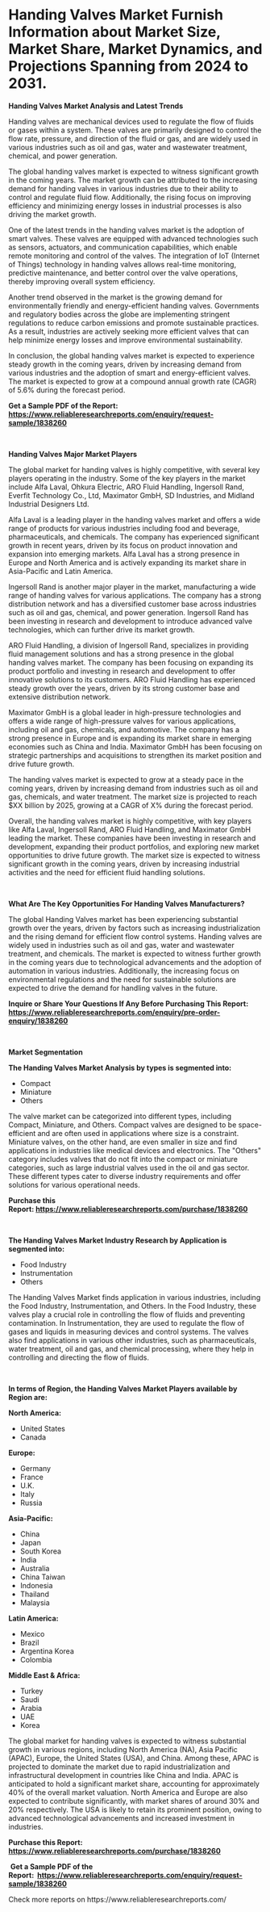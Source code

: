 <p><h1>Handing Valves Market Furnish Information about Market Size, Market Share, Market Dynamics, and Projections Spanning from 2024 to 2031.</h1></p><p><strong>Handing Valves Market Analysis and Latest Trends</strong></p>
<p><p>Handing valves are mechanical devices used to regulate the flow of fluids or gases within a system. These valves are primarily designed to control the flow rate, pressure, and direction of the fluid or gas, and are widely used in various industries such as oil and gas, water and wastewater treatment, chemical, and power generation.</p><p>The global handing valves market is expected to witness significant growth in the coming years. The market growth can be attributed to the increasing demand for handing valves in various industries due to their ability to control and regulate fluid flow. Additionally, the rising focus on improving efficiency and minimizing energy losses in industrial processes is also driving the market growth.</p><p>One of the latest trends in the handing valves market is the adoption of smart valves. These valves are equipped with advanced technologies such as sensors, actuators, and communication capabilities, which enable remote monitoring and control of the valves. The integration of IoT (Internet of Things) technology in handing valves allows real-time monitoring, predictive maintenance, and better control over the valve operations, thereby improving overall system efficiency.</p><p>Another trend observed in the market is the growing demand for environmentally friendly and energy-efficient handing valves. Governments and regulatory bodies across the globe are implementing stringent regulations to reduce carbon emissions and promote sustainable practices. As a result, industries are actively seeking more efficient valves that can help minimize energy losses and improve environmental sustainability.</p><p>In conclusion, the global handing valves market is expected to experience steady growth in the coming years, driven by increasing demand from various industries and the adoption of smart and energy-efficient valves. The market is expected to grow at a compound annual growth rate (CAGR) of 5.6% during the forecast period.</p></p>
<p><strong>Get a Sample PDF of the Report:&nbsp; <a href="https://www.reliableresearchreports.com/enquiry/request-sample/1838260">https://www.reliableresearchreports.com/enquiry/request-sample/1838260</a></strong></p>
<p>&nbsp;</p>
<p><strong>Handing Valves Major Market Players</strong></p>
<p><p>The global market for handing valves is highly competitive, with several key players operating in the industry. Some of the key players in the market include Alfa Laval, Ohkura Electric, ARO Fluid Handling, Ingersoll Rand, Everfit Technology Co., Ltd, Maximator GmbH, SD Industries, and Midland Industrial Designers Ltd.</p><p>Alfa Laval is a leading player in the handing valves market and offers a wide range of products for various industries including food and beverage, pharmaceuticals, and chemicals. The company has experienced significant growth in recent years, driven by its focus on product innovation and expansion into emerging markets. Alfa Laval has a strong presence in Europe and North America and is actively expanding its market share in Asia-Pacific and Latin America.</p><p>Ingersoll Rand is another major player in the market, manufacturing a wide range of handing valves for various applications. The company has a strong distribution network and has a diversified customer base across industries such as oil and gas, chemical, and power generation. Ingersoll Rand has been investing in research and development to introduce advanced valve technologies, which can further drive its market growth.</p><p>ARO Fluid Handling, a division of Ingersoll Rand, specializes in providing fluid management solutions and has a strong presence in the global handing valves market. The company has been focusing on expanding its product portfolio and investing in research and development to offer innovative solutions to its customers. ARO Fluid Handling has experienced steady growth over the years, driven by its strong customer base and extensive distribution network.</p><p>Maximator GmbH is a global leader in high-pressure technologies and offers a wide range of high-pressure valves for various applications, including oil and gas, chemicals, and automotive. The company has a strong presence in Europe and is expanding its market share in emerging economies such as China and India. Maximator GmbH has been focusing on strategic partnerships and acquisitions to strengthen its market position and drive future growth.</p><p>The handing valves market is expected to grow at a steady pace in the coming years, driven by increasing demand from industries such as oil and gas, chemicals, and water treatment. The market size is projected to reach $XX billion by 2025, growing at a CAGR of X% during the forecast period.</p><p>Overall, the handing valves market is highly competitive, with key players like Alfa Laval, Ingersoll Rand, ARO Fluid Handling, and Maximator GmbH leading the market. These companies have been investing in research and development, expanding their product portfolios, and exploring new market opportunities to drive future growth. The market size is expected to witness significant growth in the coming years, driven by increasing industrial activities and the need for efficient fluid handling solutions.</p></p>
<p>&nbsp;</p>
<p><strong>What Are The Key Opportunities For Handing Valves Manufacturers?</strong></p>
<p><p>The global Handing Valves market has been experiencing substantial growth over the years, driven by factors such as increasing industrialization and the rising demand for efficient flow control systems. Handing valves are widely used in industries such as oil and gas, water and wastewater treatment, and chemicals. The market is expected to witness further growth in the coming years due to technological advancements and the adoption of automation in various industries. Additionally, the increasing focus on environmental regulations and the need for sustainable solutions are expected to drive the demand for handling valves in the future.</p></p>
<p><strong>Inquire or Share Your Questions If Any Before Purchasing This Report: <a href="https://www.reliableresearchreports.com/enquiry/pre-order-enquiry/1838260">https://www.reliableresearchreports.com/enquiry/pre-order-enquiry/1838260</a></strong></p>
<p>&nbsp;</p>
<p><strong>Market Segmentation</strong></p>
<p><strong>The Handing Valves Market Analysis by types is segmented into:</strong></p>
<p><ul><li>Compact</li><li>Miniature</li><li>Others</li></ul></p>
<p><p>The valve market can be categorized into different types, including Compact, Miniature, and Others. Compact valves are designed to be space-efficient and are often used in applications where size is a constraint. Miniature valves, on the other hand, are even smaller in size and find applications in industries like medical devices and electronics. The "Others" category includes valves that do not fit into the compact or miniature categories, such as large industrial valves used in the oil and gas sector. These different types cater to diverse industry requirements and offer solutions for various operational needs.</p></p>
<p><strong>Purchase this Report:&nbsp;<a href="https://www.reliableresearchreports.com/purchase/1838260">https://www.reliableresearchreports.com/purchase/1838260</a></strong></p>
<p>&nbsp;</p>
<p><strong>The Handing Valves Market Industry Research by Application is segmented into:</strong></p>
<p><ul><li>Food Industry</li><li>Instrumentation</li><li>Others</li></ul></p>
<p><p>The Handing Valves Market finds application in various industries, including the Food Industry, Instrumentation, and Others. In the Food Industry, these valves play a crucial role in controlling the flow of fluids and preventing contamination. In Instrumentation, they are used to regulate the flow of gases and liquids in measuring devices and control systems. The valves also find applications in various other industries, such as pharmaceuticals, water treatment, oil and gas, and chemical processing, where they help in controlling and directing the flow of fluids.</p></p>
<p>&nbsp;</p>
<p><strong>In terms of Region, the Handing Valves Market Players available by Region are:</strong></p>
<p>
    <p> <strong> North America: </strong>
        <ul>
            <li>United States</li>
            <li>Canada</li>
        </ul>
        </p> 
    <p> <strong> Europe: </strong>
        <ul>
            <li>Germany</li>
            <li>France</li>
            <li>U.K.</li>
            <li>Italy</li>
            <li>Russia</li>
        </ul>
        </p> 
    <p> <strong> Asia-Pacific: </strong>
        <ul>
            <li>China</li>
            <li>Japan</li>
            <li>South Korea</li>
            <li>India</li>
            <li>Australia</li>
            <li>China Taiwan</li>
            <li>Indonesia</li>
            <li>Thailand</li>
            <li>Malaysia</li>
        </ul>
        </p> 
    <p> <strong> Latin America: </strong>
        <ul>
            <li>Mexico</li>
            <li>Brazil</li>
            <li>Argentina Korea</li>
            <li>Colombia</li>
        </ul>
        </p> 
    <p> <strong> Middle East & Africa: </strong>
        <ul>
            <li>Turkey</li>
            <li>Saudi</li>
            <li>Arabia</li>
            <li>UAE</li>
            <li>Korea</li>
        </ul>
    </p>
    </p>
<p><p>The global market for handing valves is expected to witness substantial growth in various regions, including North America (NA), Asia Pacific (APAC), Europe, the United States (USA), and China. Among these, APAC is projected to dominate the market due to rapid industrialization and infrastructural development in countries like China and India. APAC is anticipated to hold a significant market share, accounting for approximately 40% of the overall market valuation. North America and Europe are also expected to contribute significantly, with market shares of around 30% and 20% respectively. The USA is likely to retain its prominent position, owing to advanced technological advancements and increased investment in industries.</p></p>
<p><strong>Purchase this Report: <a href="https://www.reliableresearchreports.com/purchase/1838260">https://www.reliableresearchreports.com/purchase/1838260</a></strong></p>
<p>&nbsp;<strong>Get a Sample PDF of the Report:&nbsp;&nbsp;<a href="https://www.reliableresearchreports.com/enquiry/request-sample/1838260">https://www.reliableresearchreports.com/enquiry/request-sample/1838260</a></strong></p>
<p><strong></strong></p>
<p>Check more reports on https://www.reliableresearchreports.com/</p>